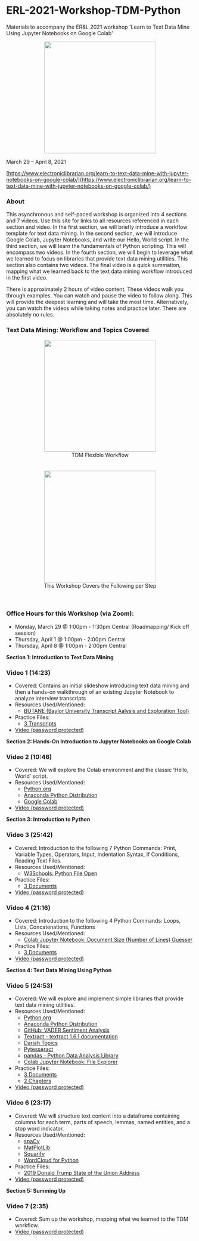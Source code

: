 # ERL-2021-Workshop-TDM-Python
Materials to accompany the ER&amp;L 2021 workshop 'Learn to Text Data Mine Using Jupyter Notebooks on Google Colab'

<center><img src="https://www.electroniclibrarian.org/wp-content/uploads/2021/01/Jupyter.png" width=300></center>

March 29 – April 8, 2021

[https://www.electroniclibrarian.org/learn-to-text-data-mine-with-jupyter-notebooks-on-google-colab/](https://www.electroniclibrarian.org/learn-to-text-data-mine-with-jupyter-notebooks-on-google-colab/)

### About

This asynchronous and self-paced workshop is organized into 4 sections and 7 videos. Use this site for links to all resources referenced in each section and video. In the first section, we will briefly introduce a workflow template for text data mining. In the second section, we will introduce Google Colab, Jupyter Notebooks, and write our Hello, World script. In the third section, we will learn the fundamentals of Python scripting. This will encompass two videos. In the fourth section, we will begin to leverage what we learned to focus on libraries that provide text data mining utilities. This section also contains two videos. The final video is a quick summation, mapping what we learned back to the text data mining workflow introduced in the first video.

There is approximately 2 hours of video content. These videos walk you through examples. You can watch and pause the video to follow along. This will provide the deepest learning and will take the most time. Alternatively, you can watch the videos while taking notes and practice later. There are absolutely no rules.

### Text Data Mining: Workflow and Topics Covered

<center><a href="https://josh-been.github.io/ERL-2021-Workshop-TDM-Python/Images/tdm-workflow.png" target="_new"><img src="https://josh-been.github.io/ERL-2021-Workshop-TDM-Python/Images/tdm-workflow.png" width=300></a><br>TDM Flexible Workflow</center>
<br><br>
<center><a href="https://josh-been.github.io/ERL-2021-Workshop-TDM-Python/Images/tdm-covered.png" target="_new"><img src="https://josh-been.github.io/ERL-2021-Workshop-TDM-Python/Images/tdm-covered.png" width=300></a><br>This Workshop Covers the Following per Step</center><br><br>

### Office Hours for this Workshop (via Zoom):
 - Monday, March 29 @ 1:00pm - 1:30pm Central (Roadmapping/ Kick off session)
 - Thursday, April 1 @ 1:00pm - 2:00pm Central
 - Thursday, April 8 @ 1:00pm - 2:00pm Central 

**Section 1: Introduction to Text Data Mining**

### Video 1 (14:23)
 - Covered: Contains an initial slideshow introducing text data mining and then a hands-on walkthrough of an existing Jupyter Notebook to analyze interview transcripts
 - Resources Used/Mentioned:
    - [BUTANE (Baylor University Transcript Aalysis and Exploration Tool)](https://colab.research.google.com/drive/1zC7Kb6MaR3o2up-GdlNuNChj2e-jp3VR?usp=sharing)
 - Practice Files:
    - [3 Transcripts](https://josh-been.github.io/ERL-2021-Workshop-TDM-Python/Practice%20Content/transcripts.zip)
 - [Video (password protected)](https://baylor0-my.sharepoint.com/:v:/g/personal/joshua_been_baylor_edu/EbOpyZWju8lPhgFv1Gz70nABfuNKOCHYU4hFFgqZhxR_CA?e=unOYXc)

**Section 2: Hands-On Introduction to Jupyter Notebooks on Google Colab**

### Video 2 (10:46)
 - Covered: We will explore the Colab environment and the classic ‘Hello, World’ script.
 - Resources Used/Mentioned:
    - [Python.org](https://www.python.org)
    - [Anaconda Python Distribution](https://www.anaconda.com/products/individual)
    - [Google Colab](https://colab.research.google.com/)
 - [Video (password protected)](https://baylor0-my.sharepoint.com/:v:/g/personal/joshua_been_baylor_edu/EVPKloNgJmFInmBrYCmHi4oBzjLVdQRn4iP0ez2AQzNguA?e=fs3Vf3)

**Section 3: Introduction to Python**

### Video 3 (25:42)
 - Covered: Introduction to the following 7 Python Commands: Print, Variable Types, Operators, Input, Indentation Syntax, If Conditions, Reading Text Files.
 - Resources Used/Mentioned:
    - [W3Schools: Python File Open](https://www.w3schools.com/python/python_file_open.asp)
 - Practice Files:
    - [3 Documents](https://josh-been.github.io/ERL-2021-Workshop-TDM-Python/Practice%20Content/documents.zip)
 - [Video (password protected)](https://baylor0-my.sharepoint.com/:v:/g/personal/joshua_been_baylor_edu/EZOFVNPEmrJPo-desXIEQLABdUru9fsYsQ4axXvXk9iH3Q?e=c7jArt)

### Video 4 (21:16)
 - Covered: Introduction to the following 4 Python Commands: Loops, Lists, Concatenations, Functions
 - Resources Used/Mentioned:
    - [Colab Jupyter Notebook: Document Size (Number of Lines) Guesser](https://colab.research.google.com/drive/1qHCNytNeWDQ5v2uN77vovLwGb3Dk34er?usp=sharing)
 - Practice Files:
    - [3 Documents](https://josh-been.github.io/ERL-2021-Workshop-TDM-Python/Practice%20Content/documents.zip)
 - [Video (password protected)](https://baylor0-my.sharepoint.com/:v:/g/personal/joshua_been_baylor_edu/EZbyr2uvlqVPlDChUF5YxdcBAAnCr9C90TZl2cEu2v3cQw?e=dhPp8y)

**Section 4: Text Data Mining Using Python**

### Video 5 (24:53)
 - Covered: We will explore and implement simple libraries that provide text data mining utilities.
 - Resources Used/Mentioned:
    - [Python.org](https://www.python.org)
    - [Anaconda Python Distribution](https://www.anaconda.com/products/individual)
    - [GitHub: VADER Sentiment Analysis](https://github.com/cjhutto/vaderSentiment)
    - [Textract - textract 1.6.1 documentation](https://textract.readthedocs.io/en/stable/)
    - [Dariah Topics](https://pypi.org/project/dariah/)
    - [Pytesseract](https://pypi.org/project/pytesseract/)
    - [pandas - Python Data Analysis Library](https://pandas.pydata.org/)
    - [Colab Jupyter Notebook: File Explorer](https://colab.research.google.com/drive/1me8xekW1kBRkx1cKx2vdE_EBftNh8bLJ?usp=sharing)
 - Practice Files:
    - [3 Documents](https://josh-been.github.io/ERL-2021-Workshop-TDM-Python/Practice%20Content/documents.zip)
    - [2 Chapters](https://josh-been.github.io/ERL-2021-Workshop-TDM-Python/Practice%20Content/chapters.zip)
 - [Video (password protected)](https://baylor0-my.sharepoint.com/:v:/g/personal/joshua_been_baylor_edu/EQuk0tG5mvxMgwgHu39GTKkBoeGizGJKjWE2STNFeLJZuQ?e=aYrazI)

### Video 6 (23:17)
 - Covered: We will structure text content into a dataframe containing columns for each term, parts of speech, lemmas, named entities, and a stop word indicator.
 - Resources Used/Mentioned:
    - [spaCy](https://spacy.io/)
    - [MatPlotLib](https://matplotlib.org/)
    - [Squarify](https://github.com/laserson/squarify)
    - [WordCloud for Python](https://amueller.github.io/word_cloud/)
 - Practice Files:
    - [2019 Donald Trump State of the Union Address](https://josh-been.github.io/ERL-2021-Workshop-TDM-Python/Practice%20Content/trump2019sotu.txt)
 - [Video (password protected)](https://baylor0-my.sharepoint.com/:v:/g/personal/joshua_been_baylor_edu/EZ4scS32lltHpKBWEDCBJYoBo7n20s_Tge5sOazxqMUmLQ?e=FT4itT)

**Section 5: Summing Up**

### Video 7 (2:35)
 - Covered: Sum up the workshop, mapping what we learned to the TDM workflow.
 - [Video (password protected)](https://baylor0-my.sharepoint.com/:v:/g/personal/joshua_been_baylor_edu/ERpw0UWu1LBKid0hGYsDYNwB2ilrQPIlfdBOypqH3bQ1vQ?e=ZAbBfe)
